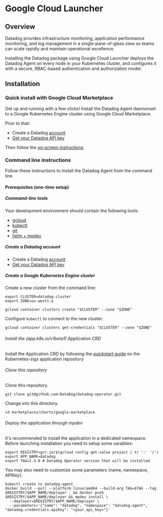 # Google Cloud Launcher

## Overview

Datadog provides infrastructure monitoring, application performance monitoring, and log management in a single-pane-of-glass view so teams can scale rapidly and maintain operational excellence.

Installing the Datadog package using Google Cloud Launcher deploys the Datadog Agent on every node in your Kubernetes cluster, and configures it with a secure, RBAC-based authentication and authorization model.

## Installation

### Quick install with Google Cloud Marketplace

Get up and running with a few clicks! Install the Datadog Agent daemonset to a
Google Kubernetes Engine cluster using Google Cloud Marketplace.

Prior to that:

- Create a Datadog [account](https://www.datadoghq.com/)
- [Get your Datadog API key](https://app.datadoghq.com/organization-settings/api-keys)

Then follow the [on-screen instructions](https://console.cloud.google.com/marketplace/details/datadog-saas/datadog).

### Command line instructions

Follow these instructions to install the Datadog Agent from the command line.

#### Prerequisites (one-time setup)

##### Command-line tools

Your development environment should contain the following tools:

- [gcloud](https://cloud.google.com/sdk/gcloud/)
- [kubectl](https://kubernetes.io/docs/reference/kubectl/overview/)
- [git](https://git-scm.com/book/en/v2/Getting-Started-Installing-Git)
- [helm + mpdev](https://github.com/GoogleCloudPlatform/marketplace-k8s-app-tools/blob/master/docs/tool-prerequisites.md)

##### Create a Datadog account

- Create a Datadog [account](https://www.datadoghq.com/)
- [Get your Datadog API key](https://app.datadoghq.com/organization-settings/api-keys)

##### Create a Google Kubernetes Engine cluster

Create a new cluster from the command line:

```shell
export CLUSTER=datadog-cluster
export ZONE=us-west1-a

gcloud container clusters create "$CLUSTER" --zone "$ZONE"
```

Configure `kubectl` to connect to the new cluster:

```shell
gcloud container clusters get-credentials "$CLUSTER" --zone "$ZONE"
```


###### Install the (app.k8s.io/v1beta1) Application CRD


Install the Application CRD by following the [quickstart guide](https://github.com/kubernetes-sigs/application/blob/master/docs/quickstart.md) on the Kubernetes-sigs application repository


###### Clone this repository

Clone this repository.

```shell
git clone git@github.com:DataDog/datadog-operator.git
```

Change into this directory.

```shell
cd marketplaces/charts/google-marketplace
```

###### Deploy the application through mpdev

It's recommended to install the application in a dedicated namespace.
Before launching installation you need to setup some varaibles:

```
export REGISTRY=gcr.io/$(gcloud config get-value project | tr ':' '/')
export APP_NAME=datadog
export TAG=1.3.0 # Datadog Operator version that will be installed
```

You may also need to customize some parameters (name, namespace, APIKey):

```
kubectl create ns datadog-agent
docker build --pull --platform linux/amd64 --build-arg TAG=$TAG --tag $REGISTRY/$APP_NAME/deployer . && docker push $REGISTRY/$APP_NAME/deployer && mpdev install \
  --deployer=$REGISTRY/$APP_NAME/deployer \
  --parameters='{"name": "datadog", "namespace": "datadog-agent", "datadog.credentials.apiKey": "<your_api_key>"}'
```
